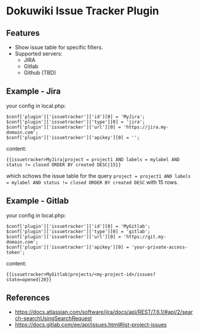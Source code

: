 # Dokuwiki Issue Tracker Plugin

## Features
* Show issue table for specific filters.
* Supported servers:
  * JIRA
  * Gitlab
  * Github (TBD)

## Example - Jira

your config in local.php:
```
$conf['plugin']['issuetracker']['id'][0] = 'MyJira';
$conf['plugin']['issuetracker']['type'][0] = 'jira';
$conf['plugin']['issuetracker']['url'][0] = 'https://jira.my-domain.com';
$conf['plugin']['issuetracker']['apikey'][0] = '';
```

content:
```
{{issuetracker>MyJira|project = project1 AND labels = mylabel AND status != closed ORDER BY created DESC|15}}
```

which schows the issue table for the query ```project = project1 AND labels = mylabel AND status != closed ORDER BY created DESC``` with 15 rows.

## Example - Gitlab

your config in local.php:
```
$conf['plugin']['issuetracker']['id'][0] = 'MyGitlab';
$conf['plugin']['issuetracker']['type'][0] = 'gitlab';
$conf['plugin']['issuetracker']['url'][0] = 'https://git.my-domain.com';
$conf['plugin']['issuetracker']['apikey'][0] = 'your-private-access-token';
```

content:
```
{{issuetracker>MyGitlab|projects/<my-project-id>/issues?state=opened|20}}
```



## References

  * https://docs.atlassian.com/software/jira/docs/api/REST/7.6.1/#api/2/search-searchUsingSearchRequest
  * https://docs.gitlab.com/ee/api/issues.html#list-project-issues